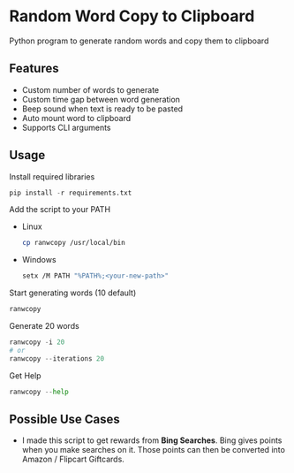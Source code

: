 # Random Word Copy to Clipboard

Python program to generate random words and copy them to clipboard

## Features

- Custom number of words to generate
- Custom time gap between word generation
- Beep sound when text is ready to be pasted
- Auto mount word to clipboard
- Supports CLI arguments

## Usage

Install required libraries

```py copy
pip install -r requirements.txt
```

Add the script to your PATH

- Linux
  
  ```bash copy
  cp ranwcopy /usr/local/bin
  ```

- Windows
  
  ```bash copy
  setx /M PATH "%PATH%;<your-new-path>"
  ```

Start generating words (10 default)

```bash copy
ranwcopy
```

Generate 20 words

```py copy
ranwcopy -i 20
# or
ranwcopy --iterations 20
```

Get Help

```py copy
ranwcopy --help
```

## Possible Use Cases

- I made this script to get rewards from **Bing Searches**. Bing gives points when you make searches on it. Those points can then be converted into Amazon / Flipcart Giftcards.
